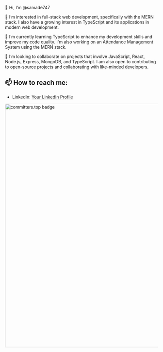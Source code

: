 👋 Hi, I’m @samade747

👀 I’m interested in full-stack web development, specifically with the MERN stack. I also have a growing interest in TypeScript and its applications in modern web development.

🌱 I’m currently learning TypeScript to enhance my development skills and improve my code quality. I'm also working on an Attendance Management System using the MERN stack.

💞️ I’m looking to collaborate on projects that involve JavaScript, React, Node.js, Express, MongoDB,  and TypeScript. I am also open to contributing to open-source projects and collaborating with like-minded developers.

📫 How to reach me:
-
- LinkedIn: [Your LinkedIn Profile](https://www.linkedin.com/in/abdul-samad-7a294766/)

<!---
samade747/samade747 is a ✨ special ✨ repository because its `README.md` (this file) appears on your GitHub profile.
You can click the Preview link to take a look at your changes.

githubUsers.sort(_.followers)
           .filter(_.location == 'Pakistan') 
           .take(1000)
           .sort(_.contributions)
           .take 256)
           
           --->

<a href="https://user-badge.committers.top/pakistan/samade747">
    <img src="https://user-badge.committers.top/pakistan/samade747.svg" alt="committers.top badge" width="800">
</a>
